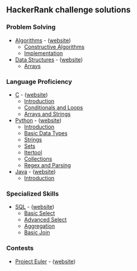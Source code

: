 ## HackerRank challenge solutions

### Problem Solving

- [Algorithms](algorithms) - ([website](https://www.hackerrank.com/domains/algorithms))
  - [Constructive Algorithms](algorithms/constructive_algorithms)
  - [Implementation](algorithms/implementation)
- [Data Structures](data_structures) - ([website](https://www.hackerrank.com/domains/data-structures))
  - [Arrays](data_structures/arrays)

### Language Proficiency

- [C](c) - ([website](https://www.hackerrank.com/domains/c))
  - [Introduction](c/introduction)
  - [Conditionals and Loops](c/conditionals_and_loops)
  - [Arrays and Strings](c/arrays_and_strings)
- [Python](python) - ([website](https://www.hackerrank.com/domains/python))
  - [Introduction](python/introduction)
  - [Basic Data Types](python/basic_data_types)
  - [Strings](python/strings)
  - [Sets](python/sets)
  - [Itertool](python/itertools)
  - [Collections](python/collections)
  - [Regex and Parsing](python/regex_and_parsing)
- [Java](java) - ([website](https://www.hackerrank.com/domains/java))
  - [Introduction](java/introduction)
  
### Specialized Skills

- [SQL](sql) - ([website](https://www.hackerrank.com/domains/sql))
  - [Basic Select](sql/basic_select)
  - [Advanced Select](sql/advanced_select)
  - [Aggregation](sql/aggregation)
  - [Basic Join](sql/basic_join)

### Contests

- [Project Euler](contests/project_euler) - ([website](https://www.hackerrank.com/contests/projecteuler/challenges))
